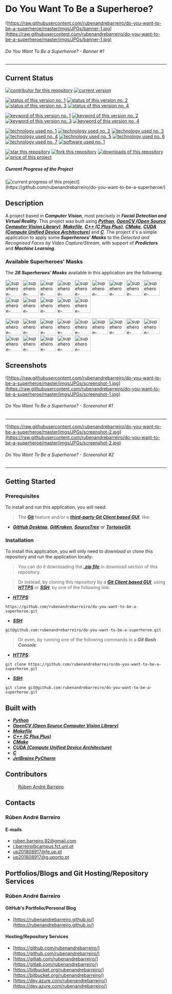 # Do You Want To Be a Superheroe?

![https://raw.githubusercontent.com/rubenandrebarreiro/do-you-want-to-be-a-superheroe/master/imgs/JPGs/banner-1.jpg](https://raw.githubusercontent.com/rubenandrebarreiro/do-you-want-to-be-a-superheroe/master/imgs/JPGs/banner-1.jpg)
######  Do You Want To Be a Superheroe? - Banner #1

***

## Current Status
[![contributor for this repository](https://img.shields.io/badge/contributor-rubenandrebarreiro-blue.svg)](https://github.com/rubenandrebarreiro/)
[![current version](https://img.shields.io/badge/version-1.0-magenta.svg)](https://github.com/rubenandrebarreiro/do-you-want-to-be-a-superheroe/)

[![status of this version no. 1](https://img.shields.io/badge/status-completed-orange.svg)](https://github.com/rubenandrebarreiro/do-you-want-to-be-a-superheroe/)
[![status of this version no. 2](https://img.shields.io/badge/status-final-orange.svg)](https://github.com/rubenandrebarreiro/do-you-want-to-be-a-superheroe/)
[![status of this version no. 3](https://img.shields.io/badge/status-stable-orange.svg)](https://github.com/rubenandrebarreiro/do-you-want-to-be-a-superheroe/)
[![status of this version no. 4](https://img.shields.io/badge/status-documented-orange.svg)](https://github.com/rubenandrebarreiro/do-you-want-to-be-a-superheroe/)

[![keyword of this version no. 1](https://img.shields.io/badge/keyword-computer&nbsp;vision-brown.svg)](https://github.com/rubenandrebarreiro/do-you-want-to-be-a-superheroe/)
[![keyword of this version no. 2](https://img.shields.io/badge/keyword-facial&nbsp;detection&nbsp;and&nbsp;recognition-brown.svg)](https://github.com/rubenandrebarreiro/do-you-want-to-be-a-superheroe/)
[![keyword of this version no. 3](https://img.shields.io/badge/keyword-superheroes-brown.svg)](https://github.com/rubenandrebarreiro/do-you-want-to-be-a-superheroe/)
[![keyword of this version no. 4](https://img.shields.io/badge/keyword-masks&nbsp;and&nbsp;filters-brown.svg)](https://github.com/rubenandrebarreiro/do-you-want-to-be-a-superheroe/)


[![technology used no. 1](https://img.shields.io/badge/built&nbsp;with-python-red.svg)](https://www.python.org/) [![technology used no. 2](https://img.shields.io/badge/built&nbsp;with-opencv-red.svg)](https://opencv.org/)
[![technology used no. 3](https://img.shields.io/badge/built&nbsp;with-makefile-red.svg)](https://en.wikipedia.org/wiki/Makefile)
[![technology used no. 4](https://img.shields.io/badge/built&nbsp;with-c++-red.svg)](http://www.cplusplus.com/)
[![technology used no. 5](https://img.shields.io/badge/built&nbsp;with-cmake-red.svg)](https://cmake.org/)
[![technology used no. 6](https://img.shields.io/badge/built&nbsp;with-cuda-red.svg)](https://developer.nvidia.com/cuda-zone)
[![technology used no. 7](https://img.shields.io/badge/built&nbsp;with-c-red.svg)](https://en.wikipedia.org/wiki/C_(programming_language))
[![software used no. 1](https://img.shields.io/badge/software-jetbrains&nbsp;pycharm-gold.svg)](https://www.jetbrains.com/pycharm/)

[![star this repository](http://githubbadges.com/star.svg?user=rubenandrebarreiro&repo=do-you-want-to-be-a-superheroe&style=flat)](https://github.com/rubenandrebarreiro/do-you-want-to-be-a-superheroe/stargazers)
[![fork this repository](http://githubbadges.com/fork.svg?user=rubenandrebarreiro&repo=do-you-want-to-be-a-superheroe&style=flat)](https://github.com/rubenandrebarreiro/do-you-want-to-be-a-superheroe/fork)
[![downloads of this repository](https://img.shields.io/github/downloads/rubenandrebarreiro/do-you-want-to-be-a-superheroe/total.svg)](https://github.com/rubenandrebarreiro/do-you-want-to-be-a-superheroe/archive/master.zip)
[![price of this project](https://img.shields.io/badge/price-free-success.svg)](https://github.com/rubenandrebarreiro/do-you-want-to-be-a-superheroe/archive/master.zip)

##### Current Progress of the Project

[![current progress of this project](http://progressed.io/bar/100?title=&nbsp;completed&nbsp;)](https://github.com/rubenandrebarreiro/do-you-want-to-be-a-superheroe/)


## Description

A project based in **_Computer Vision_**, most precisely in **_Facial Detection and Virtual Reality_**. This project was built using [**_Python_**](https://www.python.org/), [**_OpenCV (Open Source Computer Vision Library)_**](https://opencv.org/), [**_Makefile_**](https://en.wikipedia.org/wiki/Makefile), [**_C++ (C Plus Plus)_**](http://www.cplusplus.com/), [**_CMake_**](https://cmake.org/), [**_CUDA (Compute Unified Device Architecture)_**](https://developer.nvidia.com/cuda-zone) and [**_C_**](https://en.wikipedia.org/wiki/C_(programming_language)). The project it's a simple application to apply some **_Superheroes' Masks_** to the _Detected and Recognised Faces by Video Capture/Stream_, with support of **_Predictors_** and **_Machine Learning_**.

### Available Superheroes' Masks

The **_28 Superheroes' Masks_** available in this application are the following:

<a href="https://raw.githubusercontent.com/rubenandrebarreiro/do-you-want-to-be-a-superheroe/master/images/superheroe-mask-1.png"><img src="https://raw.githubusercontent.com/rubenandrebarreiro/do-you-want-to-be-a-superheroe/master/images/superheroe-mask-1.png" alt="supeheroe-mask-1.png" width="50" height="50" /></a>
<a href="https://raw.githubusercontent.com/rubenandrebarreiro/do-you-want-to-be-a-superheroe/master/images/superheroe-mask-2.png"><img src="https://raw.githubusercontent.com/rubenandrebarreiro/do-you-want-to-be-a-superheroe/master/images/superheroe-mask-2.png" alt="supeheroe-mask-2.png" width="50" height="50" /></a>
<a href="https://raw.githubusercontent.com/rubenandrebarreiro/do-you-want-to-be-a-superheroe/master/images/superheroe-mask-3.png"><img src="https://raw.githubusercontent.com/rubenandrebarreiro/do-you-want-to-be-a-superheroe/master/images/superheroe-mask-3.png" alt="supeheroe-mask-3.png" width="50" height="50" /></a>
<a href="https://raw.githubusercontent.com/rubenandrebarreiro/do-you-want-to-be-a-superheroe/master/images/superheroe-mask-4.png"><img src="https://raw.githubusercontent.com/rubenandrebarreiro/do-you-want-to-be-a-superheroe/master/images/superheroe-mask-4.png" alt="supeheroe-mask-4.png" width="50" height="50" /></a>
<a href="https://raw.githubusercontent.com/rubenandrebarreiro/do-you-want-to-be-a-superheroe/master/images/superheroe-mask-5.png"><img src="https://raw.githubusercontent.com/rubenandrebarreiro/do-you-want-to-be-a-superheroe/master/images/superheroe-mask-5.png" alt="supeheroe-mask-5.png" width="50" height="50" /></a>
<a href="https://raw.githubusercontent.com/rubenandrebarreiro/do-you-want-to-be-a-superheroe/master/images/superheroe-mask-6.png"><img src="https://raw.githubusercontent.com/rubenandrebarreiro/do-you-want-to-be-a-superheroe/master/images/superheroe-mask-6.png" alt="supeheroe-mask-6.png" width="50" height="50" /></a>
<a href="https://raw.githubusercontent.com/rubenandrebarreiro/do-you-want-to-be-a-superheroe/master/images/superheroe-mask-7.png"><img src="https://raw.githubusercontent.com/rubenandrebarreiro/do-you-want-to-be-a-superheroe/master/images/superheroe-mask-7.png" alt="supeheroe-mask-7.png" width="50" height="50" /></a>
<a href="https://raw.githubusercontent.com/rubenandrebarreiro/do-you-want-to-be-a-superheroe/master/images/superheroe-mask-8.png"><img src="https://raw.githubusercontent.com/rubenandrebarreiro/do-you-want-to-be-a-superheroe/master/images/superheroe-mask-8.png" alt="supeheroe-mask-8.png" width="50" height="50" /></a>
<a href="https://raw.githubusercontent.com/rubenandrebarreiro/do-you-want-to-be-a-superheroe/master/images/superheroe-mask-9.png"><img src="https://raw.githubusercontent.com/rubenandrebarreiro/do-you-want-to-be-a-superheroe/master/images/superheroe-mask-9.png" alt="supeheroe-mask-9.png" width="50" height="50" /></a>
<a href="https://raw.githubusercontent.com/rubenandrebarreiro/do-you-want-to-be-a-superheroe/master/images/superheroe-mask-10.png"><img src="https://raw.githubusercontent.com/rubenandrebarreiro/do-you-want-to-be-a-superheroe/master/images/superheroe-mask-10.png" alt="supeheroe-mask-10.png" width="50" height="50" /></a>
<a href="https://raw.githubusercontent.com/rubenandrebarreiro/do-you-want-to-be-a-superheroe/master/images/superheroe-mask-11.png"><img src="https://raw.githubusercontent.com/rubenandrebarreiro/do-you-want-to-be-a-superheroe/master/images/superheroe-mask-11.png" alt="supeheroe-mask-11.png" width="50" height="50" /></a>
<a href="https://raw.githubusercontent.com/rubenandrebarreiro/do-you-want-to-be-a-superheroe/master/images/superheroe-mask-12.png"><img src="https://raw.githubusercontent.com/rubenandrebarreiro/do-you-want-to-be-a-superheroe/master/images/superheroe-mask-12.png" alt="supeheroe-mask-12.png" width="50" height="50" /></a>
<a href="https://raw.githubusercontent.com/rubenandrebarreiro/do-you-want-to-be-a-superheroe/master/images/superheroe-mask-13.png"><img src="https://raw.githubusercontent.com/rubenandrebarreiro/do-you-want-to-be-a-superheroe/master/images/superheroe-mask-13.png" alt="supeheroe-mask-13.png" width="50" height="50" /></a>
<a href="https://raw.githubusercontent.com/rubenandrebarreiro/do-you-want-to-be-a-superheroe/master/images/superheroe-mask-14.png"><img src="https://raw.githubusercontent.com/rubenandrebarreiro/do-you-want-to-be-a-superheroe/master/images/superheroe-mask-14.png" alt="supeheroe-mask-14.png" width="50" height="50" /></a>

<a href="https://raw.githubusercontent.com/rubenandrebarreiro/do-you-want-to-be-a-superheroe/master/images/superheroe-mask-15.png"><img src="https://raw.githubusercontent.com/rubenandrebarreiro/do-you-want-to-be-a-superheroe/master/images/superheroe-mask-15.png" alt="supeheroe-mask-15.png" width="50" height="50" /></a>
<a href="https://raw.githubusercontent.com/rubenandrebarreiro/do-you-want-to-be-a-superheroe/master/images/superheroe-mask-16.png"><img src="https://raw.githubusercontent.com/rubenandrebarreiro/do-you-want-to-be-a-superheroe/master/images/superheroe-mask-16.png" alt="supeheroe-mask-16.png" width="50" height="50" /></a>
<a href="https://raw.githubusercontent.com/rubenandrebarreiro/do-you-want-to-be-a-superheroe/master/images/superheroe-mask-17.png"><img src="https://raw.githubusercontent.com/rubenandrebarreiro/do-you-want-to-be-a-superheroe/master/images/superheroe-mask-17.png" alt="supeheroe-mask-17.png" width="50" height="50" /></a>
<a href="https://raw.githubusercontent.com/rubenandrebarreiro/do-you-want-to-be-a-superheroe/master/images/superheroe-mask-18.png"><img src="https://raw.githubusercontent.com/rubenandrebarreiro/do-you-want-to-be-a-superheroe/master/images/superheroe-mask-18.png" alt="supeheroe-mask-18.png" width="50" height="50" /></a>
<a href="https://raw.githubusercontent.com/rubenandrebarreiro/do-you-want-to-be-a-superheroe/master/images/superheroe-mask-19.png"><img src="https://raw.githubusercontent.com/rubenandrebarreiro/do-you-want-to-be-a-superheroe/master/images/superheroe-mask-19.png" alt="supeheroe-mask-19.png" width="50" height="50" /></a>
<a href="https://raw.githubusercontent.com/rubenandrebarreiro/do-you-want-to-be-a-superheroe/master/images/superheroe-mask-20.png"><img src="https://raw.githubusercontent.com/rubenandrebarreiro/do-you-want-to-be-a-superheroe/master/images/superheroe-mask-20.png" alt="supeheroe-mask-20.png" width="50" height="50" /></a>
<a href="https://raw.githubusercontent.com/rubenandrebarreiro/do-you-want-to-be-a-superheroe/master/images/superheroe-mask-21.png"><img src="https://raw.githubusercontent.com/rubenandrebarreiro/do-you-want-to-be-a-superheroe/master/images/superheroe-mask-21.png" alt="supeheroe-mask-21.png" width="50" height="50" /></a>
<a href="https://raw.githubusercontent.com/rubenandrebarreiro/do-you-want-to-be-a-superheroe/master/images/superheroe-mask-22.png"><img src="https://raw.githubusercontent.com/rubenandrebarreiro/do-you-want-to-be-a-superheroe/master/images/superheroe-mask-22.png" alt="supeheroe-mask-22.png" width="50" height="50" /></a>
<a href="https://raw.githubusercontent.com/rubenandrebarreiro/do-you-want-to-be-a-superheroe/master/images/superheroe-mask-23.png"><img src="https://raw.githubusercontent.com/rubenandrebarreiro/do-you-want-to-be-a-superheroe/master/images/superheroe-mask-23.png" alt="supeheroe-mask-23.png" width="50" height="50" /></a>
<a href="https://raw.githubusercontent.com/rubenandrebarreiro/do-you-want-to-be-a-superheroe/master/images/superheroe-mask-24.png"><img src="https://raw.githubusercontent.com/rubenandrebarreiro/do-you-want-to-be-a-superheroe/master/images/superheroe-mask-24.png" alt="supeheroe-mask-24.png" width="50" height="50" /></a>
<a href="https://raw.githubusercontent.com/rubenandrebarreiro/do-you-want-to-be-a-superheroe/master/images/superheroe-mask-25.png"><img src="https://raw.githubusercontent.com/rubenandrebarreiro/do-you-want-to-be-a-superheroe/master/images/superheroe-mask-25.png" alt="supeheroe-mask-25.png" width="50" height="50" /></a>
<a href="https://raw.githubusercontent.com/rubenandrebarreiro/do-you-want-to-be-a-superheroe/master/images/superheroe-mask-26.png"><img src="https://raw.githubusercontent.com/rubenandrebarreiro/do-you-want-to-be-a-superheroe/master/images/superheroe-mask-26.png" alt="supeheroe-mask-26.png" width="50" height="50" /></a>
<a href="https://raw.githubusercontent.com/rubenandrebarreiro/do-you-want-to-be-a-superheroe/master/images/superheroe-mask-27.png"><img src="https://raw.githubusercontent.com/rubenandrebarreiro/do-you-want-to-be-a-superheroe/master/images/superheroe-mask-27.png" alt="supeheroe-mask-27.png" width="50" height="50" /></a>
<a href="https://raw.githubusercontent.com/rubenandrebarreiro/do-you-want-to-be-a-superheroe/master/images/superheroe-mask-28.png"><img src="https://raw.githubusercontent.com/rubenandrebarreiro/do-you-want-to-be-a-superheroe/master/images/superheroe-mask-28.png" alt="supeheroe-mask-28.png" width="50" height="50" /></a>


## Screenshots

![https://raw.githubusercontent.com/rubenandrebarreiro/do-you-want-to-be-a-superheroe/master/imgs/JPGs/screenshot-1.jpg](https://raw.githubusercontent.com/rubenandrebarreiro/do-you-want-to-be-a-superheroe/master/imgs/JPGs/screenshot-1.jpg)
######  Do You Want To Be a Superheroe? - Screenshot #1

***

![https://raw.githubusercontent.com/rubenandrebarreiro/do-you-want-to-be-a-superheroe/master/imgs/JPGs/screenshot-2.jpg](https://raw.githubusercontent.com/rubenandrebarreiro/do-you-want-to-be-a-superheroe/master/imgs/JPGs/screenshot-2.jpg)
######  Do You Want To Be a Superheroe? - Screenshot #2

***


## Getting Started

### Prerequisites
To install and run this application, you will need:
> The [**_Git_**](https://git-scm.com/) feature and/or a [**_third-party Git Client based GUI_**](https://git-scm.com/downloads/guis/), like:
* [**_GitHub Desktop_**](https://desktop.github.com/), [**_GitKraken_**](https://www.gitkraken.com/), [**_SourceTree_**](https://www.sourcetreeapp.com/) or [**_TortoiseGit_**](https://tortoisegit.org/).

### Installation
To install this application, you will only need to _download_ or _clone_ this repository and run the application locally:

> You can do it downloading the [**_.zip file_**](https://github.com/rubenandrebarreiro/do-you-want-to-be-a-superheroe/archive/master.zip) in download section of this repository.

> Or instead, by cloning this repository by a [**_Git Client based GUI_**](https://git-scm.com/downloads/guis), using [**_HTTPS_**](https://en.wikipedia.org/wiki/HTTPS) or [**_SSH_**](https://en.wikipedia.org/wiki/SSH_File_Transfer_Protocol), by one of the following link:
* [**_HTTPS_**](https://en.wikipedia.org/wiki/HTTPS):
```
https://github.com/rubenandrebarreiro/do-you-want-to-be-a-superheroe.git
```
* [**_SSH_**](https://en.wikipedia.org/wiki/SSH_File_Transfer_Protocol):
```
git@github.com:rubenandrebarreiro/do-you-want-to-be-a-superheroe.git
```

> Or even, by running one of the following commands in a **_Git Bash Console_**:
* [**_HTTPS_**](https://en.wikipedia.org/wiki/HTTPS):
```
git clone https://github.com/rubenandrebarreiro/do-you-want-to-be-a-superheroe.git
```
* [**_SSH_**](https://en.wikipedia.org/wiki/SSH_File_Transfer_Protocol):
```
git clone git@github.com:rubenandrebarreiro/do-you-want-to-be-a-superheroe.git
```

## Built with
* [**_Python_**](https://www.python.org/)
* [**_OpenCV (Open Source Computer Vision Library)_**](https://opencv.org/)
* [**_Makefile_**](https://en.wikipedia.org/wiki/Makefile)
* [**_C++ (C Plus Plus)_**](http://www.cplusplus.com/)
* [**_CMake_**](https://cmake.org/)
* [**_CUDA (Compute Unified Device Architecture)_**](https://developer.nvidia.com/cuda-zone)
* [**_C_**](https://en.wikipedia.org/wiki/C_(programming_language))
* [**_JetBrains PyCharm_**](https://www.jetbrains.com/pycharm/)


## Contributors

> [Rúben André Barreiro](https://github.com/rubenandrebarreiro/)

## Contacts

### Rúben André Barreiro
#### E-mails
* [ruben.barreiro.92@gmail.com](mailto:ruben.barreiro.92@gmail.com)
* [r.barreiro@campus.fct.unl.pt](mailto:r.barreiro@campus.fct.unl.pt)
* [up201808917@fe.up.pt](mailto:up201808917@fe.up.pt)
* [up201808917@g.uporto.pt](mailto:up201808917@g.uporto.pt)

## Portfolios/Blogs and Git Hosting/Repository Services

### Rúben André Barreiro
#### GitHub's Portfolio/Personal Blog
* [https://rubenandrebarreiro.github.io/](https://rubenandrebarreiro.github.io/)

#### Hosting/Repository Services
* [https://github.com/rubenandrebarreiro/](https://github.com/rubenandrebarreiro/)
* [https://gitlab.com/rubenandrebarreiro/](https://gitlab.com/rubenandrebarreiro/)
* [https://bitbucket.org/rubenandrebarreiro/](https://bitbucket.org/rubenandrebarreiro/)
* [https://dev.azure.com/rubenandrebarreiro/](https://dev.azure.com/rubenandrebarreiro/)
